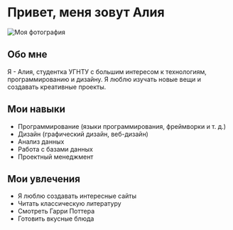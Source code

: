 # Привет, меня зовут Алия

![Моя фотография](D:\Users\Пользователь\Downloads\avatar1313463605.jpg)

## Обо мне
Я - Алия, студентка УГНТУ с большим интересом к технологиям, программированию и дизайну. Я люблю изучать новые вещи и создавать креативные проекты.

## Мои навыки
- Программирование (языки программирования, фреймворки и т. д.)
- Дизайн (графический дизайн, веб-дизайн)
- Анализ данных
- Работа с базами данных
- Проектный менеджмент

## Мои увлечения
- Я люблю создавать интересные сайты
- Читать классическую литературу
- Смотреть Гарри Поттера
- Готовить вкусные блюда
